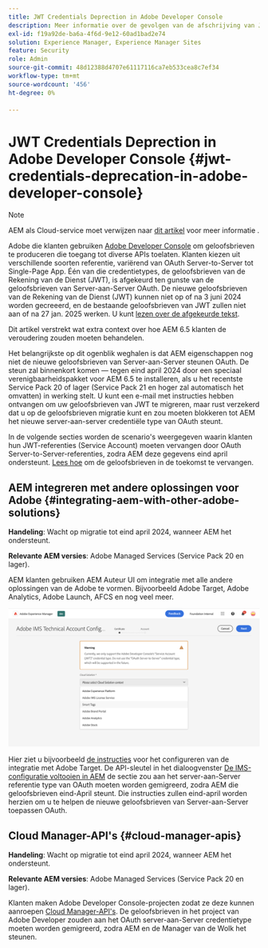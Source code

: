 ```yaml
---
title: JWT Credentials Deprection in Adobe Developer Console
description: Meer informatie over de gevolgen van de afschrijving van JWT-gebruikersgegevens in Adobe Developer Console voor AEM
exl-id: f19a92de-ba6a-4f6d-9e12-60ad1bad2e74
solution: Experience Manager, Experience Manager Sites
feature: Security
role: Admin
source-git-commit: 48d12388d4707e61117116ca7eb533cea8c7ef34
workflow-type: tm+mt
source-wordcount: '456'
ht-degree: 0%

---
```


# JWT Credentials Deprection in Adobe Developer Console {#jwt-credentials-deprecation-in-adobe-developer-console}

>[!NOTE]
> AEM als Cloud-service moet verwijzen naar [dit artikel](https://experienceleague.adobe.com/docs/experience-manager-cloud-service/content/security/jwt-credentials-deprecation-in-adobe-developer-console.html) voor meer informatie .

Adobe die klanten gebruiken [Adobe Developer Console](https://developer.adobe.com/console) om geloofsbrieven te produceren die toegang tot diverse APIs toelaten. Klanten kiezen uit verschillende soorten referentie, variërend van OAuth Server-to-Server tot Single-Page App. Één van die credentietypes, de geloofsbrieven van de Rekening van de Dienst (JWT), is afgekeurd ten gunste van de geloofsbrieven van Server-aan-Server OAuth. De nieuwe geloofsbrieven van de Rekening van de Dienst (JWT) kunnen niet op of na 3 juni 2024 worden gecreeerd, en de bestaande geloofsbrieven van JWT zullen niet aan of na 27 jan. 2025 werken. U kunt [lezen over de afgekeurde tekst](https://developer.adobe.com/developer-console/docs/guides/authentication/ServerToServerAuthentication/migration/).

Dit artikel verstrekt wat extra context over hoe AEM 6.5 klanten de veroudering zouden moeten behandelen.

Het belangrijkste op dit ogenblik weghalen is dat AEM eigenschappen nog niet de nieuwe geloofsbrieven van Server-aan-Server steunen OAuth. De steun zal binnenkort komen — tegen eind april 2024 door een speciaal verenigbaarheidspakket voor AEM 6.5 te installeren, als u het recentste Service Pack 20 of lager (Service Pack 21 en hoger zal automatisch het omvatten) in werking stelt. U kunt een e-mail met instructies hebben ontvangen om uw geloofsbrieven van JWT te migreren, maar rust verzekerd dat u op de geloofsbrieven migratie kunt en zou moeten blokkeren tot AEM het nieuwe server-aan-server credentiële type van OAuth steunt.

In de volgende secties worden de scenario&#39;s weergegeven waarin klanten hun JWT-referenties (Service Account) moeten vervangen door OAuth Server-to-Server-referenties, zodra AEM deze gegevens eind april ondersteunt. [Lees hoe](https://developer.adobe.com/developer-console/docs/guides/authentication/ServerToServerAuthentication/migration/#migration-overview) om de geloofsbrieven in de toekomst te vervangen.

## AEM integreren met andere oplossingen voor Adobe {#integrating-aem-with-other-adobe-solutions}

**Handeling**: Wacht op migratie tot eind april 2024, wanneer AEM het ondersteunt.

**Relevante AEM versies**: Adobe Managed Services (Service Pack 20 en lager).


AEM klanten gebruiken AEM Auteur UI om integratie met alle andere oplossingen van de Adobe te vormen. Bijvoorbeeld Adobe Target, Adobe Analytics, Adobe Launch, AFCS en nog veel meer.

![AEM integreren met andere oplossingen](/help/sites-administering/assets/jwt-deprecation.png)

Hier ziet u bijvoorbeeld [de instructies](https://docs.mktossl.com/docs/experience-manager-cloud-service/content/sites/integrations/integration-adobe-target-ims.html?lang=en) voor het configureren van de integratie met Adobe Target. De API-sleutel in het dialoogvenster [De IMS-configuratie voltooien in AEM](https://docs.mktossl.com/docs/experience-manager-cloud-service/content/sites/integrations/integration-adobe-target-ims.html#completing-the-ims-configuration-in-aem) de sectie zou aan het server-aan-Server referentie type van OAuth moeten worden gemigreerd, zodra AEM die geloofsbrieven eind-April steunt. Die instructies zullen eind-april worden herzien om u te helpen de nieuwe geloofsbrieven van Server-aan-Server toepassen OAuth.

## Cloud Manager-API&#39;s {#cloud-manager-apis}

**Handeling**: Wacht op migratie tot eind april 2024, wanneer AEM het ondersteunt.

**Relevante AEM versies**: Adobe Managed Services (Service Pack 20 en lager).

Klanten maken Adobe Developer Console-projecten zodat ze deze kunnen aanroepen [Cloud Manager-API&#39;s](https://developer.adobe.com/experience-cloud/cloud-manager/guides/getting-started/create-api-integration/). De geloofsbrieven in het project van Adobe Developer zouden aan het OAuth server-aan-Server credentietype moeten worden gemigreerd, zodra AEM en de Manager van de Wolk het steunen.

